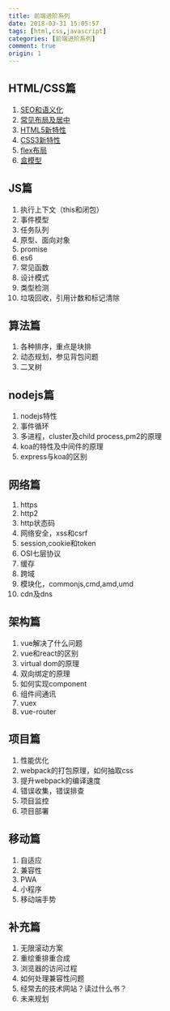 ```yaml
---
title: 前端进阶系列
date: 2018-03-31 15:05:57
tags: [html,css,javascript]
categories: [前端进阶系列]
comment: true
origin: 1
---
```


## HTML/CSS篇
1. [SEO和语义化][1]
2. [常见布局及居中][2]
3. [HTML5新特性][3]
4. [CSS3新特性](4)
5. [flex布局](5)
6. [盒模型](6)

## JS篇
1. 执行上下文（this和闭包）
2. 事件模型
3. 任务队列
4. 原型、面向对象
5. promise
6. es6
7. 常见函数
8. 设计模式
9. 类型检测
10. 垃圾回收，引用计数和标记清除

## 算法篇
1. 各种排序，重点是块排
2. 动态规划，参见背包问题
3. 二叉树

## nodejs篇
1. nodejs特性
2. 事件循环
3. 多进程，cluster及child process,pm2的原理
4. koa的特性及中间件的原理
5. express与koa的区别

## 网络篇
1. https
2. http2
3. http状态码
4. 网络安全，xss和csrf
5. session,cookie和token
6. OSI七层协议
7. 缓存
8. 跨域
9. 模块化，commonjs,cmd,amd,umd
10. cdn及dns

## 架构篇
1. vue解决了什么问题
2. vue和react的区别
3. virtual dom的原理
4. 双向绑定的原理
5. 如何实现component
6. 组件间通讯
7. vuex
8. vue-router

## 项目篇
1. 性能优化
2. webpack的打包原理，如何抽取css
3. 提升webpack的编译速度
4. 错误收集，错误排查
5. 项目监控
6. 项目部署

## 移动篇
1. 自适应
2. 兼容性
3. PWA
4. 小程序
5. 移动端手势

## 补充篇
1. 无限滚动方案
2. 重绘重排重合成
3. 浏览器的访问过程
4. 如何处理兼容性问题
5. 经常去的技术网站？读过什么书？
6. 未来规划

[1]: /FEAdvanced/seo%E5%92%8C%E8%AF%AD%E4%B9%89%E5%8C%96/
[2]: /FEAdvanced/%E5%B8%B8%E8%A7%81%E5%B8%83%E5%B1%80%E5%8F%8A%E5%B1%85%E4%B8%AD/
[3]: /FEAdvanced/HTML5%E6%96%B0%E7%89%B9%E6%96%B0/
[4]: /FEAdvanced/css3%E6%96%B0%E7%89%B9%E6%96%B0/
[5]: /FEAdvanced/flex%E5%B8%83%E5%B1%80/
[5]: /FEAdvanced/%E7%9B%92%E6%A8%A1%E5%9E%8B/